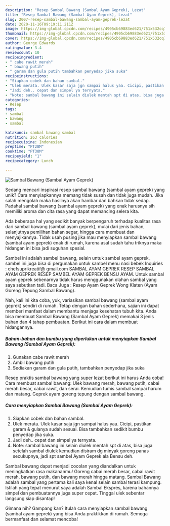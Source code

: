 ```yaml
---
description: "Resep Sambal Bawang (Sambal Ayam Geprek), Lezat"
title: "Resep Sambal Bawang (Sambal Ayam Geprek), Lezat"
slug: 2007-resep-sambal-bawang-sambal-ayam-geprek-lezat
date: 2020-11-16T09:19:11.211Z
image: https://img-global.cpcdn.com/recipes/4905cb69883ed621/751x532cq70/sambal-bawang-sambal-ayam-geprek-foto-resep-utama.jpg
thumbnail: https://img-global.cpcdn.com/recipes/4905cb69883ed621/751x532cq70/sambal-bawang-sambal-ayam-geprek-foto-resep-utama.jpg
cover: https://img-global.cpcdn.com/recipes/4905cb69883ed621/751x532cq70/sambal-bawang-sambal-ayam-geprek-foto-resep-utama.jpg
author: George Edwards
ratingvalue: 3.4
reviewcount: 10
recipeingredient:
- " cabe rawit merah"
- " bawang putih"
- " garam dan gula putih tambahkan penyedap jika suka"
recipeinstructions:
- "Siapkan cobek dan bahan sambal."
- "Ulek merata. Ulek kasar saja jgn sampai halus yaa. Cicipi, pastikan garam &amp; gulanya sudah sesuai. Bisa tambahkan sedikit bumbu penyedap jika suka."
- "Jadi deh.. cepat dan simpel ya ternyata."
- "Note: sambal bawang ini selain diulek mentah spt di atas, bisa juga setelah sambal diulek kemudian disiram dg minyak goreng panas secukupnya, jadi spt sambel Ayam Geprek ala Bensu deh."
categories:
- Resep
tags:
- sambal
- bawang
- sambal

katakunci: sambal bawang sambal 
nutrition: 263 calories
recipecuisine: Indonesian
preptime: "PT28M"
cooktime: "PT38M"
recipeyield: "1"
recipecategory: Lunch

---
```



![Sambal Bawang (Sambal Ayam Geprek)](https://img-global.cpcdn.com/recipes/4905cb69883ed621/751x532cq70/sambal-bawang-sambal-ayam-geprek-foto-resep-utama.jpg)

Sedang mencari inspirasi resep sambal bawang (sambal ayam geprek) yang unik? Cara menyiapkannya memang tidak susah dan tidak juga mudah. Jika salah mengolah maka hasilnya akan hambar dan bahkan tidak sedap. Padahal sambal bawang (sambal ayam geprek) yang enak harusnya sih memiliki aroma dan cita rasa yang dapat memancing selera kita.

Ada beberapa hal yang sedikit banyak berpengaruh terhadap kualitas rasa dari sambal bawang (sambal ayam geprek), mulai dari jenis bahan, selanjutnya pemilihan bahan segar, hingga cara membuat dan menyajikannya. Tidak usah pusing jika mau menyiapkan sambal bawang (sambal ayam geprek) enak di rumah, karena asal sudah tahu triknya maka hidangan ini bisa jadi suguhan spesial.

Sambel ini adalah sambel bawang, selain untuk sambel ayam geprek, sambel ini juga bisa di pergunakan untuk sambel menu nasi bebek Inquiries : chefsuprikreatif@ gmail.com SAMBAL AYAM GEPREK RESEP SAMBAL AYAM GEPREK RESEP SAMBEL AYAM GEPREK BENSU AYAM. Untuk sambal ayam geprek sebenarnya tidak harus menggunakan olahan sambal yang saya sebutkan tadi. Baca Juga : Resep Ayam Geprek Wong Klaten (Ayam Goreng Tepung Sambal Bawang).


Nah, kali ini kita coba, yuk, variasikan sambal bawang (sambal ayam geprek) sendiri di rumah. Tetap dengan bahan sederhana, sajian ini dapat memberi manfaat dalam membantu menjaga kesehatan tubuh kita. Anda bisa membuat Sambal Bawang (Sambal Ayam Geprek) memakai 3 jenis bahan dan 4 tahap pembuatan. Berikut ini cara dalam membuat hidangannya.

<!--inarticleads1-->

##### Bahan-bahan dan bumbu yang diperlukan untuk menyiapkan Sambal Bawang (Sambal Ayam Geprek):

1. Gunakan  cabe rawit merah
1. Ambil  bawang putih
1. Sediakan  garam dan gula putih, tambahkan penyedap jika suka


Resep praktis sambal bawang yang super lezat berikut ini harus Anda coba! Cara membuat sambal bawang: Ulek bawang merah, bawang putih, cabai merah besar, cabai rawit, dan serai. Kemudian tumis sambal sampai harum dan matang. Geprek ayam goreng tepung dengan sambal bawang. 

<!--inarticleads2-->

##### Cara menyiapkan Sambal Bawang (Sambal Ayam Geprek):

1. Siapkan cobek dan bahan sambal.
1. Ulek merata. Ulek kasar saja jgn sampai halus yaa. Cicipi, pastikan garam &amp; gulanya sudah sesuai. Bisa tambahkan sedikit bumbu penyedap jika suka.
1. Jadi deh.. cepat dan simpel ya ternyata.
1. Note: sambal bawang ini selain diulek mentah spt di atas, bisa juga setelah sambal diulek kemudian disiram dg minyak goreng panas secukupnya, jadi spt sambel Ayam Geprek ala Bensu deh.


Sambal bawang dapat menjadi cocolan yang diandalkan untuk meningkatkan rasa makananmu! Goreng cabai merah besar, cabai rawit merah, bawang putih, dan bawang merah hingga matang. Sambal Bawang adalah sambal yang pertama kali saya kenal selain sambal terasi kampung. Istilah yang tepat menurut saya adalah Sambal Ekspres, karena bahannya simpel dan pembuatannya juga super cepat. Tinggal ulek sebentar langsung siap disantap! 

Gimana nih? Gampang kan? Itulah cara menyiapkan sambal bawang (sambal ayam geprek) yang bisa Anda praktikkan di rumah. Semoga bermanfaat dan selamat mencoba!
